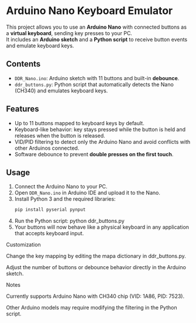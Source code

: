 # Arduino Nano Keyboard Emulator

This project allows you to use an **Arduino Nano** with connected buttons as a **virtual keyboard**, sending key presses to your PC.  
It includes an **Arduino sketch** and a **Python script** to receive button events and emulate keyboard keys.

## Contents
- `DDR_Nano.ino`: Arduino sketch with 11 buttons and built-in **debounce**.  
- `ddr_buttons.py`: Python script that automatically detects the Nano (CH340) and emulates keyboard keys.

## Features
- Up to 11 buttons mapped to keyboard keys by default.  
- Keyboard-like behavior: key stays pressed while the button is held and releases when the button is released.  
- VID/PID filtering to detect only the Arduino Nano and avoid conflicts with other Arduinos connected.  
- Software debounce to prevent **double presses on the first touch**.

## Usage
1. Connect the Arduino Nano to your PC.  
2. Open `DDR_Nano.ino` in Arduino IDE and upload it to the Nano.  
3. Install Python 3 and the required libraries:
   ```bash
   pip install pyserial pynput
4. Run the Python script: python ddr_buttons.py
5. Your buttons will now behave like a physical keyboard in any application that accepts keyboard input.

Customization

Change the key mapping by editing the mapa dictionary in ddr_buttons.py.

Adjust the number of buttons or debounce behavior directly in the Arduino sketch.

Notes

Currently supports Arduino Nano with CH340 chip (VID: 1A86, PID: 7523).

Other Arduino models may require modifying the filtering in the Python script.
